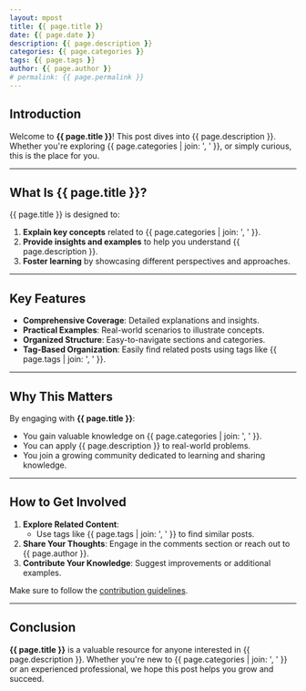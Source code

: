 ```yaml
---
layout: mpost
title: {{ page.title }}
date: {{ page.date }}
description: {{ page.description }}
categories: {{ page.categories }}
tags: {{ page.tags }}
author: {{ page.author }}
# permalink: {{ page.permalink }}
---
```


## Introduction

Welcome to **{{ page.title }}**! This post dives into {{ page.description }}. Whether you're exploring {{ page.categories | join: ', ' }}, or simply curious, this is the place for you.

---

## What Is {{ page.title }}?

{{ page.title }} is designed to:

1. **Explain key concepts** related to {{ page.categories | join: ', ' }}.
2. **Provide insights and examples** to help you understand {{ page.description }}.
3. **Foster learning** by showcasing different perspectives and approaches.

---

## Key Features

- **Comprehensive Coverage**: Detailed explanations and insights.
- **Practical Examples**: Real-world scenarios to illustrate concepts.
- **Organized Structure**: Easy-to-navigate sections and categories.
- **Tag-Based Organization**: Easily find related posts using tags like {{ page.tags | join: ', ' }}.

---

## Why This Matters

By engaging with **{{ page.title }}**:

- You gain valuable knowledge on {{ page.categories | join: ', ' }}.
- You can apply {{ page.description }} to real-world problems.
- You join a growing community dedicated to learning and sharing knowledge.

---

## How to Get Involved

1. **Explore Related Content**:
   - Use tags like {{ page.tags | join: ', ' }} to find similar posts.
2. **Share Your Thoughts**: Engage in the comments section or reach out to {{ page.author }}.
3. **Contribute Your Knowledge**: Suggest improvements or additional examples.

Make sure to follow the [contribution guidelines](#).

---

## Conclusion

**{{ page.title }}** is a valuable resource for anyone interested in {{ page.description }}. Whether you're new to {{ page.categories | join: ', ' }} or an experienced professional, we hope this post helps you grow and succeed.
